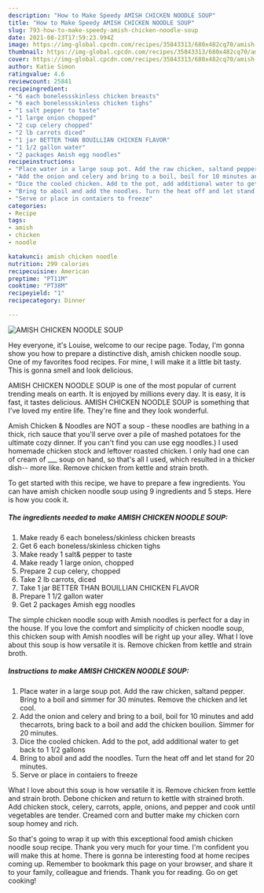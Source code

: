 ```yaml
---
description: "How to Make Speedy AMISH CHICKEN NOODLE SOUP"
title: "How to Make Speedy AMISH CHICKEN NOODLE SOUP"
slug: 793-how-to-make-speedy-amish-chicken-noodle-soup
date: 2021-08-23T17:59:23.994Z
image: https://img-global.cpcdn.com/recipes/35843313/680x482cq70/amish-chicken-noodle-soup-recipe-main-photo.jpg
thumbnail: https://img-global.cpcdn.com/recipes/35843313/680x482cq70/amish-chicken-noodle-soup-recipe-main-photo.jpg
cover: https://img-global.cpcdn.com/recipes/35843313/680x482cq70/amish-chicken-noodle-soup-recipe-main-photo.jpg
author: Katie Simon
ratingvalue: 4.6
reviewcount: 25841
recipeingredient:
- "6 each bonelessskinless chicken breasts"
- "6 each bonelessskinless chicken tighs"
- "1 salt pepper to taste"
- "1 large onion chopped"
- "2 cup celery chopped"
- "2 lb carrots diced"
- "1 jar BETTER THAN BOUILLIAN CHICKEN FLAVOR"
- "1 1/2 gallon water"
- "2 packages Amish egg noodles"
recipeinstructions:
- "Place water in a large soup pot. Add the raw chicken, saltand pepper. Bring to a boil and simmer for 30 minutes. Remove the chicken and let cool."
- "Add the onion and celery and bring to a boil, boil for 10 minutes and add thecarrots, bring back to a boil and add the chicken bouilion. Simmer for 20 minutes."
- "Dice the cooled chicken. Add to the pot, add additional water to get back to 1 1/2 gallons"
- "Bring to aboil and add the noodles. Turn the heat off and let stand for 20 minutes."
- "Serve or place in contaiers to freeze"
categories:
- Recipe
tags:
- amish
- chicken
- noodle

katakunci: amish chicken noodle 
nutrition: 299 calories
recipecuisine: American
preptime: "PT11M"
cooktime: "PT38M"
recipeyield: "1"
recipecategory: Dinner

---
```



![AMISH CHICKEN NOODLE SOUP](https://img-global.cpcdn.com/recipes/35843313/680x482cq70/amish-chicken-noodle-soup-recipe-main-photo.jpg)

Hey everyone, it's Louise, welcome to our recipe page. Today, I'm gonna show you how to prepare a distinctive dish, amish chicken noodle soup. One of my favorites food recipes. For mine, I will make it a little bit tasty. This is gonna smell and look delicious.

AMISH CHICKEN NOODLE SOUP is one of the most popular of current trending meals on earth. It is enjoyed by millions every day. It is easy, it is fast, it tastes delicious. AMISH CHICKEN NOODLE SOUP is something that I've loved my entire life. They're fine and they look wonderful.

Amish Chicken &amp; Noodles are NOT a soup - these noodles are bathing in a thick, rich sauce that you&#39;ll serve over a pile of mashed potatoes for the ultimate cozy dinner. If you can&#39;t find you can use egg noodles.) I used homemade chicken stock and leftover roasted chicken. I only had one can of cream of ___ soup on hand, so that&#39;s all I used, which resulted in a thicker dish-- more like. Remove chicken from kettle and strain broth.


To get started with this recipe, we have to prepare a few ingredients. You can have amish chicken noodle soup using 9 ingredients and 5 steps. Here is how you cook it.

<!--inarticleads1-->

##### The ingredients needed to make AMISH CHICKEN NOODLE SOUP:

1. Make ready 6 each boneless/skinless chicken breasts
1. Get 6 each boneless/skinless chicken tighs
1. Make ready 1 salt&amp; pepper to taste
1. Make ready 1 large onion, chopped
1. Prepare 2 cup celery, chopped
1. Take 2 lb carrots, diced
1. Take 1 jar BETTER THAN BOUILLIAN CHICKEN FLAVOR
1. Prepare 1 1/2 gallon water
1. Get 2 packages Amish egg noodles


The simple chicken noodle soup with Amish noodles is perfect for a day in the house. If you love the comfort and simplicity of chicken noodle soup, this chicken soup with Amish noodles will be right up your alley. What I love about this soup is how versatile it is. Remove chicken from kettle and strain broth. 

<!--inarticleads2-->

##### Instructions to make AMISH CHICKEN NOODLE SOUP:

1. Place water in a large soup pot. Add the raw chicken, saltand pepper. Bring to a boil and simmer for 30 minutes. Remove the chicken and let cool.
1. Add the onion and celery and bring to a boil, boil for 10 minutes and add thecarrots, bring back to a boil and add the chicken bouilion. Simmer for 20 minutes.
1. Dice the cooled chicken. Add to the pot, add additional water to get back to 1 1/2 gallons
1. Bring to aboil and add the noodles. Turn the heat off and let stand for 20 minutes.
1. Serve or place in contaiers to freeze


What I love about this soup is how versatile it is. Remove chicken from kettle and strain broth. Debone chicken and return to kettle with strained broth. Add chicken stock, celery, carrots, apple, onions, and pepper and cook until vegetables are tender. Creamed corn and butter make my chicken corn soup homey and rich. 

So that's going to wrap it up with this exceptional food amish chicken noodle soup recipe. Thank you very much for your time. I'm confident you will make this at home. There is gonna be interesting food at home recipes coming up. Remember to bookmark this page on your browser, and share it to your family, colleague and friends. Thank you for reading. Go on get cooking!

